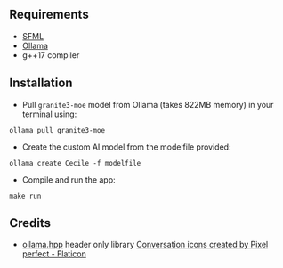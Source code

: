 ## Requirements

- [SFML](https://github.com/SFML/SFML?tab=readme-ov-file#install)
- [Ollama](https://github.com/ollama/ollama)
- g++17 compiler

## Installation

- Pull `granite3-moe` model from Ollama (takes 822MB memory) in your terminal using:
  
```
ollama pull granite3-moe
```

- Create the custom AI model from the modelfile provided:

```
ollama create Cecile -f modelfile
```

- Compile and run the app:
```
make run
```

## Credits

- [ollama.hpp](https://github.com/jmont-dev/ollama-hpp) header only library
<a href="https://www.flaticon.com/free-icons/conversation" title="conversation icons">Conversation icons created by Pixel perfect - Flaticon</a>
